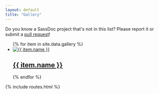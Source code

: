 ```yaml
---
layout: default
title: "Gallery"
---
```


Do you know a SassDoc project that's not in this list? Please report it or submit a [pull request](https://github.com/SassDoc/sassdoc.github.io/pulls)!

<ul class="gallery">
{% for item in site.data.gallery %}
  <li class="gallery__item">
    <a class="gallery__link" href="{{ item.url }}" target="_blank">
      <img class="gallery__preview" src="/assets/images/gallery/{{ item.image }}" alt="{{ item.name }}" />
      <h2 class="gallery__name">{{ item.name }}</h2>
    </a>
  </li>
{% endfor %}
</ul>

{% include routes.html %}
